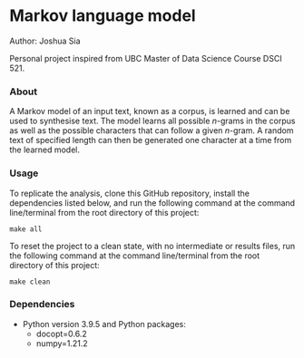 # Markov language model

Author: Joshua Sia

Personal project inspired from UBC Master of Data Science Course DSCI 521.

### About

A Markov model of an input text, known as a corpus, is learned and can be used to synthesise text. The model learns all possible *n*-grams in the corpus as well as the possible characters that can follow a given *n*-gram. A random text of specified length can then be generated one character at a time from the learned model.

### Usage

To replicate the analysis, clone this GitHub repository, install the dependencies listed below, and run the following command at the command line/terminal from the root directory of this project:

 ```
 make all
 ```

To reset the project to a clean state, with no intermediate or results files, run the following command at the command line/terminal from the root directory of this project:

 ```
 make clean
 ```

### Dependencies

- Python version 3.9.5 and Python packages:
    -   docopt=0.6.2
    -   numpy=1.21.2

